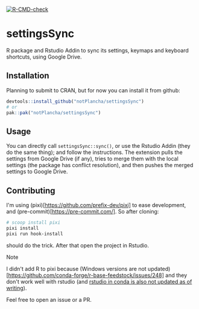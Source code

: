 <!-- badges: start -->
[![R-CMD-check](https://github.com/notPlancha/settingsSync/actions/workflows/R-CMD-check.yaml/badge.svg)](https://github.com/notPlancha/settingsSync/actions/workflows/R-CMD-check.yaml)
<!-- badges: end -->

# settingsSync
R package and Rstudio Addin to sync its settings, keymaps and keyboard shortcuts, using Google Drive.

## Installation
Planning to submit to CRAN, but for now you can install it from github:
```r
devtools::install_github("notPlancha/settingsSync")
# or
pak::pak("notPlancha/settingsSync")
```

## Usage
You can directly call `settingsSync::sync()`, or use the Rstudio Addin (they do the same thing); and follow the instructions. The extension pulls the settings from Google Drive (if any), tries to merge them with the local settings (the package has conflict resolution), and then pushes the merged settings to Google Drive.

## Contributing
I'm using (pixi)[https://github.com/prefix-dev/pixi] to ease development, and (pre-commit)[https://pre-commit.com/]. So after cloning:

```bash
# scoop install pixi
pixi install
pixi run hook-install
```
should do the trick. After that open the project in Rstudio.

> [!NOTE]  
> I didn't add R to pixi because (Windows versions are not updated)[https://github.com/conda-forge/r-base-feedstock/issues/248] and they don't work well  with rstudio (and [rstudio in conda is also not updated as of writing](https://github.com/conda-forge/rstudio-feedstock/issues/29)).

Feel free to open an issue or a PR.
